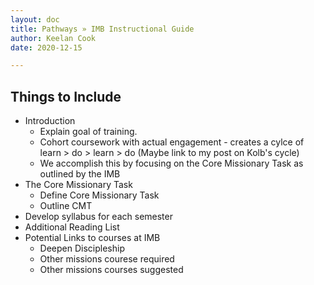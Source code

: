 ```yaml
---
layout: doc
title: Pathways » IMB Instructional Guide
author: Keelan Cook
date: 2020-12-15

---
```


## Things to Include
* Introduction
	* Explain goal of training.
	* Cohort coursework with actual engagement - creates a cylce of learn > do > learn > do (Maybe link to my post on Kolb's cycle)
	* We accomplish this by focusing on the Core Missionary Task as outlined by the IMB
* The Core Missionary Task
	* Define Core Missionary Task
	* Outline CMT
* Develop syllabus for each semester
* Additional Reading List
* Potential Links to courses at IMB
	* Deepen Discipleship
	* Other missions courese required
	* Other missions courses suggested
<!--stackedit_data:
eyJoaXN0b3J5IjpbMTcwNTQzMjk3LC0xNjU3OTEzMDEwLC0xMD
Q4MTU2MjQ5XX0=
-->